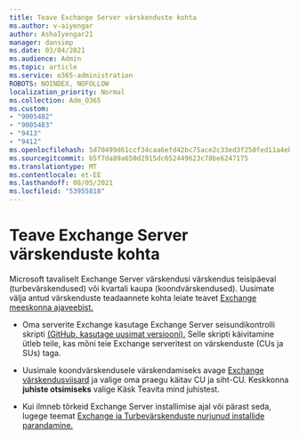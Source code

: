 ```yaml
---
title: Teave Exchange Server värskenduste kohta
ms.author: v-aiyengar
author: AshaIyengar21
manager: dansimp
ms.date: 03/04/2021
ms.audience: Admin
ms.topic: article
ms.service: o365-administration
ROBOTS: NOINDEX, NOFOLLOW
localization_priority: Normal
ms.collection: Adm_O365
ms.custom:
- "9005482"
- "9005483"
- "9413"
- "9412"
ms.openlocfilehash: 5d70499d61ccf34caa6efd42bc75ace2c33ed3f250fed11a4eba0ae040caa9bf
ms.sourcegitcommit: b5f7da89a650d2915dc652449623c78be6247175
ms.translationtype: MT
ms.contentlocale: et-EE
ms.lasthandoff: 08/05/2021
ms.locfileid: "53955818"
---
```

# <a name="about-exchange-server-updates"></a>Teave Exchange Server värskenduste kohta

Microsoft tavaliselt Exchange Server värskendusi värskendus teisipäeval (turbevärskendused) või kvartali kaupa (koondvärskendused). Uusimate välja antud värskenduste teadaannete kohta leiate teavet [Exchange meeskonna ajaveebist.](https://aka.ms/ehlo)

- Oma serverite Exchange kasutage Exchange Server seisundikontrolli skripti [(GitHub, kasutage uusimat versiooni).](https://aka.ms/ExchangeHealthChecker) Selle skripti käivitamine ütleb teile, kas mõni teie Exchange serveritest on värskenduste (CUs ja SUs) taga.

- Uusimale koondvärskendusele värskendamiseks avage [Exchange värskendusviisard](https://aka.ms/ExchangeUpdateWizard) ja valige oma praegu käitav CU ja siht-CU. Keskkonna **juhiste otsimiseks** valige Käsk Teavita mind juhistest.

- Kui ilmneb tõrkeid Exchange Server installimise ajal või pärast seda, lugege teemat [Exchange ja Turbevärskenduste nurjunud installide parandamine.](https://docs.microsoft.com/exchange/troubleshoot/client-connectivity/exchange-security-update-issues)
